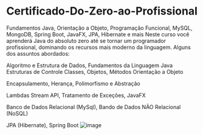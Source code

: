 # Certificado-Do-Zero-ao-Profissional
Fundamentos Java, Orientação a Objeto, Programação Funcional, MySQL, MongoDB, Spring Boot, JavaFX, JPA, Hibernate e mais
Neste curso você aprenderá Java do absoluto zero até se tornar um programador profissional, dominando os recursos mais moderno da linguagem. Alguns dos assuntos abordados:

Algoritmo e Estrutura de Dados,  Fundamentos da Linguagem Java Estruturas de Controle  Classes, Objetos, Métodos Orientação a Objeto

Encapsulamento, Herança, Polimorfismo e Abstração

Lambdas Stream API,  Tratamento de Exceções,  JavaFX

Banco de Dados Relacional (MySql), Bando de Dados NÃO Relacional (NoSQL)

JPA (Hibernate), Spring Boot
![image](https://user-images.githubusercontent.com/79329614/150137664-688d0650-e323-46c2-aca0-6e9efaba281f.png)
